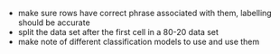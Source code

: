 - make sure rows have correct phrase associated with them, labelling should be accurate
- split the data set after the first cell in a 80-20 data set
- make note of different classification models to use and use them 